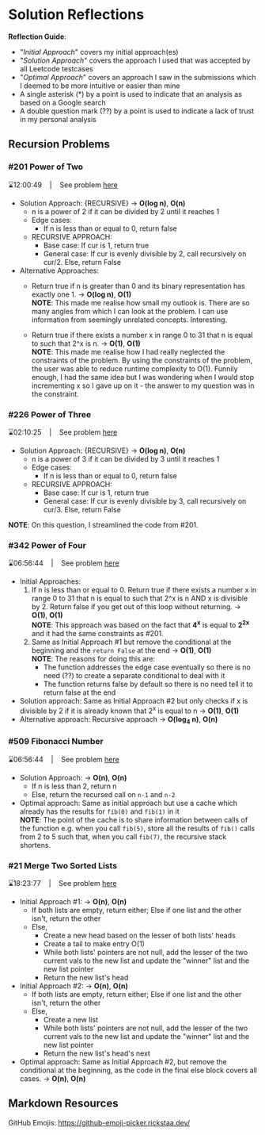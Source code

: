 # Solution Reflections
**Reflection Guide**:
* "*Initial Approach*" covers my initial approach(es)
* "*Solution Approach*" covers the approach I used that was accepted by all Leetcode testcases
* "*Optimal Approach*" covers an approach I saw in the submissions which I deemed to be more intuitive or easier than mine
* A single asterisk (*) by a point is used to indicate that an analysis as based on a Google search
* A double question mark (??) by a point is used to indicate a lack of trust in my personal analysis

## Recursion Problems

### #201 Power of Two
⌛12:00:49 &nbsp;&nbsp; | &nbsp;&nbsp; See problem [here](https://leetcode.com/problems/power-of-two/)

* Solution Approach: {RECURSIVE} → **O(log n)**, **O(n)**
  * n is a power of 2 if it can be divided by 2 until it reaches 1
  * Edge cases:
    * If n is less than or equal to 0, return false
  * RECURSIVE APPROACH:
    * Base case: If cur is 1, return true
    * General case: If cur is evenly divisible by 2, call recursively on cur/2. Else, return False
* Alternative Approaches: 
  * Return true if n is greater than 0 and its binary representation has exactly one 1. → **O(log n)**, **O(1)**
  <br>**NOTE**: This made me realise how small my outlook is. There are so many angles from which I can look at the problem. I can use information from seemingly unrelated concepts. Interesting.

  * Return true if there exists a number x in range 0 to 31 that n is equal to such that 2^x is n. → **O(1)**, **O(1)**
  <br>**NOTE**: This made me realise how I had really neglected the constraints of the problem. By using the constraints of the problem, the user was able to reduce runtime complexity to O(1). Funnily enough, I had the same idea but I was wondering when I would stop incrementing x so I gave up on it - the answer to my question was in the constraint.

### #226 Power of Three
⌛02:10:25 &nbsp;&nbsp; | &nbsp;&nbsp; See problem [here](https://leetcode.com/problems/power-of-three/)

* Solution Approach: {RECURSIVE} → **O(log n)**, **O(n)**
  * n is a power of 3 if it can be divided by 3 until it reaches 1
  * Edge cases:
    * If n is less than or equal to 0, return false
  * RECURSIVE APPROACH:
    * Base case: If cur is 1, return true
    * General case: If cur is evenly divisible by 3, call recursively on cur/3. Else, return False

**NOTE**: On this question, I streamlined the code from #201.

### #342 Power of Four
⌛06:56:44 &nbsp;&nbsp; | &nbsp;&nbsp; See problem [here](https://leetcode.com/problems/power-of-four/)

* Initial Approaches:
  1. If n is less than or equal to 0. Return true if there exists a number x in range 0 to 31 that n is equal to such that 2^x is n AND x is divisible by 2. Return false if you get out of this loop without returning. → **O(1)**, **O(1)**
  <br>**NOTE**: This approach was based on the fact that **4<sup>x</sup>** is equal to **2<sup>2x</sup>** and it had the same constraints as #201.
  2. Same as Initial Approach #1 but remove the conditional at the beginning and the `return False` at the end → **O(1)**, **O(1)**
  <br>**NOTE**: The reasons for doing this are:
      - The function addresses the edge case eventually so there is no need (??) to create a separate conditional to deal with it
      - The function returns false by default so there is no need tell it to return false at the end
* Solution approach: Same as Initial Approach #2 but only checks if x is divisible by 2 if it is already known that 2<sup>x</sup> is equal to n → **O(1)**, **O(1)**
* Alternative approach: Recursive approach → **O(log<sub>4</sub> n)**, **O(n)**
  
### #509 Fibonacci Number
⌛06:56:44 &nbsp;&nbsp; | &nbsp;&nbsp; See problem [here](https://leetcode.com/problems/fibonacci-number/)

* Solution Approach: → **O(n)**, **O(n)**
  * If n is less than 2, return n
  * Else, return the recursed call on `n-1` and `n-2`
* Optimal approach: Same as initial approach but use a cache which already has the results for `fib(0)` and `fib(1)` in it
  <br>**NOTE**: The point of the cache is to share information between calls of the function e.g. when you call `fib(5)`, store all the results of `fib()` calls from 2 to 5 such that, when you call `fib(7)`, the recursive stack shortens.

### #21 Merge Two Sorted Lists
⌛18:23:77 &nbsp;&nbsp; | &nbsp;&nbsp; See problem [here](https://leetcode.com/problems/merge-two-sorted-lists/)

* Initial Approach #1: → **O(n)**, **O(n)**
  * If both lists are empty, return either; Else if one list and the other isn't, return the other
  * Else,
    * Create a new head based on the lesser of both lists' heads
    * Create a tail to make entry O(1)
    * While both lists' pointers are not null, add the lesser of the two current vals to the new list and update the "winner" list and the new list pointer
    * Return the new list's head
* Initial Approach #2: → **O(n)**, **O(n)**
  * If both lists are empty, return either; Else if one list and the other isn't, return the other
  * Else,
    * Create a new list
    * While both lists' pointers are not null, add the lesser of the two current vals to the new list and update the "winner" list and the new list pointer
    * Return the new list's head's next
* Optimal approach: Same as Initial Approach #2, but remove the conditional at the beginning, as the code in the final else block covers all cases. → **O(n)**, **O(n)**

## Markdown Resources
GitHub Emojis: https://github-emoji-picker.rickstaa.dev/